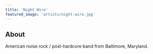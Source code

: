 ```yaml
---
title: 'Night Wire'
featured_image: 'artists/night-wire.jpg'
---
```


## About

American noise rock / post-hardcore band from Baltimore, Maryland.
